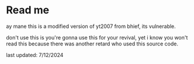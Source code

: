 # Read me

ay mane this is a modified version of yt2007 from bhief, its vulnerable.

don't use this is you're gonna use this for your revival, yet i know you won't read this because there was another retard who used this source code.

last updated: 7/12/2024
